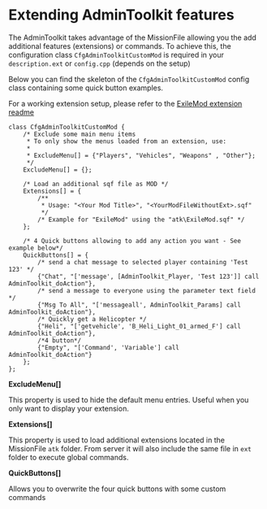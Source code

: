 # Extending AdminToolkit features

The AdminToolkit takes advantage of the MissionFile allowing you the add additional features (extensions) or commands.
To achieve this, the configuration class `CfgAdminToolkitCustomMod` is required in your  `description.ext` or `config.cpp` (depends on the setup)

Below you can find the skeleton of the `CfgAdminToolkitCustomMod` config class containing some quick button examples.

For a working extension setup, please refer to the <a href="README.ExileMod.md">ExileMod extension readme</a>

```
class CfgAdminToolkitCustomMod {
	/* Exclude some main menu items
	 * To only show the menus loaded from an extension, use:
	 * 
	 * ExcludeMenu[] = {"Players", "Vehicles", "Weapons" , "Other"};
	 */
	ExcludeMenu[] = {};
	
	/* Load an additional sqf file as MOD */
	Extensions[] = {
		/**
		 * Usage: "<Your Mod Title>", "<YourModFileWithoutExt>.sqf"
		 */
		/* Example for "ExileMod" using the "atk\ExileMod.sqf" */
	};

	/* 4 Quick buttons allowing to add any action you want - See example below*/
	QuickButtons[] = {
		/* send a chat message to selected player containing 'Test 123' */
		{"Chat", "['message', [AdminToolkit_Player, 'Test 123']] call AdminToolkit_doAction"},
		/* send a message to everyone using the parameter text field */
		{"Msg To All", "['messageall', AdminToolkit_Params] call AdminToolkit_doAction"},
		/* Quickly get a Helicopter */
		{"Heli", "['getvehicle', 'B_Heli_Light_01_armed_F'] call AdminToolkit_doAction"},
		/*4 button*/
		{"Empty", "['Command', 'Variable'] call AdminToolkit_doAction"}
	};
};
```

**ExcludeMenu[]**

This property is used to hide the default menu entries.
Useful when you only want to display your extension.


**Extensions[]**

This property is used to load additional extensions located in the MissionFile `atk` folder.
From server it will also include the same file in `ext` folder to execute global commands.

**QuickButtons[]**

Allows you to overwrite the four quick buttons with some custom commands